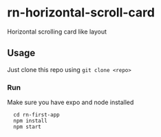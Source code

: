 # rn-horizontal-scroll-card
Horizontal scrolling card like layout

## Usage
Just clone this repo using `git clone <repo>`

### Run 

Make sure you have expo and node installed

```
  cd rn-first-app
  npm install
  npm start
```
